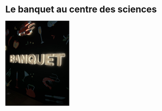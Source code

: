 # Le banquet au centre des sciences







<img src="centre_des_sciences/medias/logo_banquet_sombre_01.jpg" width="200">
